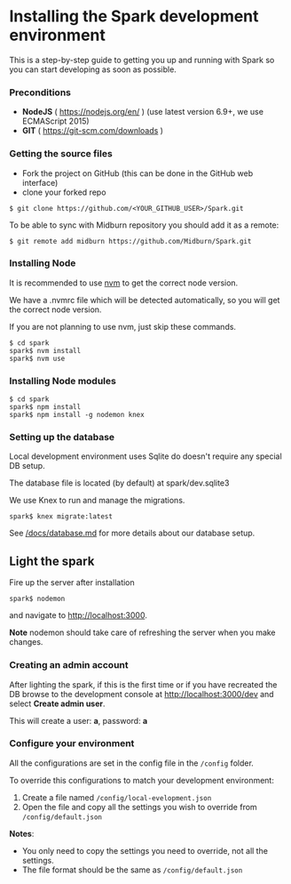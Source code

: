 # Installing the Spark development environment

This is a step-by-step guide to getting you up and running with Spark so you can start developing as soon as possible.

### Preconditions

* **NodeJS** ( https://nodejs.org/en/ ) (use latest version 6.9+, we use ECMAScript 2015)
* **GIT** ( https://git-scm.com/downloads )

### Getting the source files

* Fork the project on GitHub (this can be done in the GitHub web interface)
* clone your forked repo

```
$ git clone https://github.com/<YOUR_GITHUB_USER>/Spark.git
```

To be able to sync with Midburn repository you should add it as a remote:

```
$ git remote add midburn https://github.com/Midburn/Spark.git
```

### Installing Node

It is recommended to use [nvm](https://github.com/creationix/nvm#installation) to get the correct node version.

We have a .nvmrc file which will be detected automatically, so you will get the correct node version.

If you are not planning to use nvm, just skip these commands.

```
$ cd spark
spark$ nvm install
spark$ nvm use
```

### Installing Node modules

```
$ cd spark
spark$ npm install
spark$ npm install -g nodemon knex
```

### Setting up the database

Local development environment uses Sqlite do doesn't require any special DB setup.

The database file is located (by default) at spark/dev.sqlite3

We use Knex to run and manage the migrations.

```
spark$ knex migrate:latest
```

See [/docs/database.md](/docs/development/database.md) for more details about our database setup.

## Light the spark

Fire up the server after installation

`spark$ nodemon`

and navigate to [http://localhost:3000]().

**Note** nodemon should take care of refreshing the server when you make changes.

### Creating an admin account

After lighting the spark, if this is the first time or if you have recreated the DB
browse to the development console at [http://localhost:3000/dev]() and select **Create admin user**.

This will create a user: **a**, password: **a**

### Configure your environment

All the configurations are set in the config file in the `/config` folder.

To override this configurations to match your development environment:

1. Create a file named `/config/local-evelopment.json`
2. Open the file and copy all the settings you wish to override from `/config/default.json`

**Notes**:

* You only need to copy the settings you need to override, not all the settings.
* The file format should be the same as `/config/default.json`
